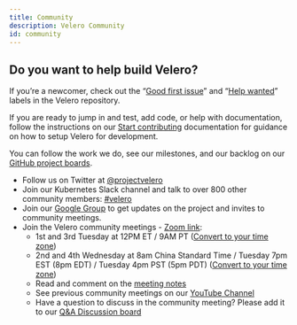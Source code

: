 ```yaml
---
title: Community
description: Velero Community
id: community
---
```

## Do you want to help build Velero?

If you’re a newcomer, check out the “[Good first issue](https://github.com/vmware-tanzu/velero/issues?q=is%3Aopen+is%3Aissue+label%3A%22Good+first+issue%22)” and “[Help wanted](https://github.com/vmware-tanzu/velero/issues?utf8=%E2%9C%93&q=is%3Aopen+is%3Aissue+label%3A%22Help+wanted%22+)” labels in the Velero repository.

If you are ready to jump in and test, add code, or help with documentation, follow the instructions on our [Start contributing](https://velero.io/docs/main/start-contributing/) documentation for guidance on how to setup Velero for development.

You can follow the work we do, see our milestones, and our backlog on our [GitHub project boards](https://github.com/vmware-tanzu/velero/projects).

* Follow us on Twitter at [@projectvelero](https://twitter.com/projectvelero)
* Join our Kubernetes Slack channel and talk to over 800 other community members: [#velero](https://kubernetes.slack.com/messages/velero)
* Join our [Google Group](https://groups.google.com/forum/#!forum/projectvelero) to get updates on the project and invites to community meetings.
* Join the Velero community meetings  - [Zoom link](https://VMware.zoom.us/j/94501971662?pwd=aUxVbWVEWHZSbDh4ZGdGU1cxYUFoZz09):
  * 1st and 3rd Tuesday at 12PM ET / 9AM PT ([Convert to your time zone](https://dateful.com/convert/est-edt-eastern-time?t=12pm))
  * 2nd and 4th Wednesday at 8am China Standard Time / Tuesday 7pm EST (8pm EDT) / Tuesday 4pm PST (5pm PDT) ([Convert to your time zone](https://dateful.com/convert/beijing-china?t=8am))
  * Read and comment on the [meeting notes](https://hackmd.io/Jq6F5zqZR7S80CeDWUklkA?view)
  * See previous community meetings on our [YouTube Channel](https://www.youtube.com/playlist?list=PL7bmigfV0EqQRysvqvqOtRNk4L5S7uqwM)
  * Have a question to discuss in the community meeting? Please add it to our [Q&A Discussion board](https://github.com/vmware-tanzu/velero/discussions/categories/community-support-q-a)

